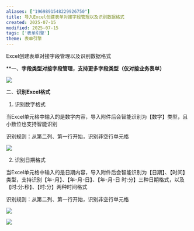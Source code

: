```yaml
---
aliases: ["1969891548229926750"]
title: 导入Excel创建表单对接字段管理以及识别数据格式
created: 2025-07-15
modified: 2025-07-15
tags: ['表单引擎']
theme: 表单引擎
---
```


Excel创建表单对接字段管理以及识别数据格式

**一、**字段类型对接字段管理，支持更多字段类型（仅对接业务表单）**

![](373161c35208ab52f9a2d0976d9614b5.jpg)

二、**识别Excel格式**

1. 识别数字格式

当Excel单元格中输入的是数字内容，导入附件后会智能识别为【数字】类型，且小数位也支持智能识别

识别规则：从第二列、第一行开始，识别非空行单元格

![](291b53134f07e59ed85003659bc65987.jpg)

2. 识别日期格式

当Excel单元格中输入的是日期内容，导入附件后会智能识别为【日期】、【时间】类型，支持识别【年-月】、【年-月-日】、【年-月-日 时:分】三种日期格式，以及【时:分:秒】、【时:分】两种时间格式

识别规则：从第二列、第一行开始，识别非空行单元格

![](d87a7a8c289c6c00101f2fb46fd073d6.jpg)

![](2419ffc4e3485bc4cf82fe29f7d706ee.jpg)